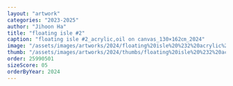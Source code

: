 ```yaml
---
layout: "artwork"
categories: "2023-2025"
author: "Jihoon Ha"
title: "floating isle #2"
caption: "floating isle #2_acrylic,oil on canvas_130×162㎝_2024"
image: "/assets/images/artworks/2024/floating%20isle%20%232%20acrylic%2Coil%20on%20canvas%20130x162cm%202024.jpg"
thumb: "/assets/images/artworks/2024/thumbs/floating%20isle%20%232%20acrylic%2Coil%20on%20canvas%20130x162cm%202024.jpg"
order: 25990501
sizeScore: 05
orderByYear: 2024
---
```

